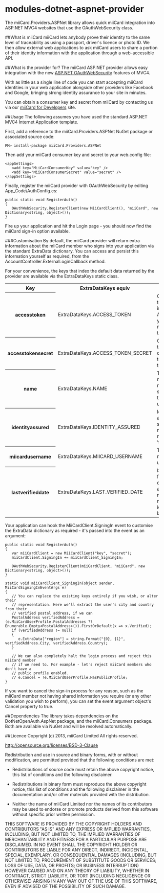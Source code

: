 modules-dotnet-aspnet-provider
=
The miiCard.Providers.ASPNet library allows quick miiCard integration into ASP.NET MVC4 websites that use the OAuthWebSecurity class.

##What is miiCard
miiCard lets anybody prove their identity to the same level of traceability as using a passport, driver's licence or photo ID. We then allow external web applications to ask miiCard users to share a portion of their identity information with the application through a web-accessible API.

##What is the provider for?
The miiCard ASP.NET provider allows easy integration with the new [ASP.NET OAuthWebSecurity](http://www.asp.net/mvc/tutorials/security/using-oauth-providers-with-mvc) features of MVC4.

With as little as a single line of code you can start accepting miiCard identities in your web application alongside other providers like Facebook and Google, bringing strong identity assurance to your site in minutes.

You can obtain a consumer key and secret from miiCard by contacting us via our [miiCard for Developers](http://www.miicard.com/for/developers) site.

##Usage
The following assumes you have used the standard ASP.NET MVC4 Internet Application template.

First, add a reference to the miiCard.Providers.ASPNet NuGet package or associated source code:

    PM> install-package miiCard.Providers.ASPNet

Then add your miiCard consumer key and secret to your web.config file:

    <appSettings>
       <add key="MiiCardConsumerKey" value="key" />
       <add key="MiiCardConsumerSecret" value="secret" />
    </appSettings>

Finally, register the miiCard provider with OAuthWebSecurity by editing App_Code\AuthConfig.cs:

    public static void RegisterAuth()
    {
       OAuthWebSecurity.RegisterClient(new MiiCardClient(), "miiCard", new Dictionary<string, object>());
    }

Fire up your application and hit the Login page - you should now find the miiCard sign-in option available.

###Customisation
By default, the miiCard provider will return extra information about the miiCard member who signs into your application via the standard ExtraData dictionary. You can access and persist this information yourself as required, from the AccountController.ExternalLoginCallback method.

For your convenience, the keys that index the default data returned by the provider are available via the ExtraDataKeys static class.

<table>
<tr>
<th>Key</th>
<th>ExtraDataKeys equiv</th>
<th>Data</th>
</tr>
<tr>
<th>accesstoken</th>
<td>ExtraDataKeys.ACCESS_TOKEN</td>
<td>OAuth access token for use in subsequent API calls, if you wish to make use of the <a href="http://www.miicard.com/developers/claims-api">Claims API</a></td>
</tr>
<tr>
<th>accesstokensecret</th>
<td>ExtraDataKeys.ACCESS_TOKEN_SECRET</td>
<td>OAuth access token secret corresponding to the access token above</td>
</tr>
<tr>
<th>name</th>
<td>ExtraDataKeys.NAME</td>
<td>The miiCard member's full name, if supplied, or their miiCard username</td>
</tr>
<tr>
<th>identityassured</th>
<td>ExtraDataKeys.IDENTITY_ASSURED</td>
<td>Identity assurance status of the miiCard member - 'true' or 'false'</td>
</tr>
<tr>
<th>miicardusername</th>
<td>ExtraDataKeys.MIICARD_USERNAME</td>
<td>The miiCard member's username</td>
</tr>
<tr>
<th>lastverifieddate</th>
<td>ExtraDataKeys.LAST_VERIFIED_DATE</td>
<td>ISO 8601 formatted date and time at which the miiCard member's identity was last assured</td>
</tr>
</table>

Your application can hook the MiiCardClient.SigningIn event to customise the ExtraData dictionary as required - it's passed into the event as an argument:

    public static void RegisterAuth()
    {
       var miiCardClient = new MiiCardClient("key", "secret");
       miiCardClient.SigningIn += miiCardClient_SigningIn;
    
       OAuthWebSecurity.RegisterClient(miiCardClient, "miiCard", new Dictionary<string, object>());
    }
    
    static void miiCardClient_SigningIn(object sender, MiiCardSigningInEventArgs e)
    {
       // You can replace the existing keys entirely if you wish, or alter their
       // representation. Here we'll extract the user's city and country from their
       // verified postal address, if we can
       PostalAddress verifiedAddress = (e.MiiCardUserProfile.PostalAddresses ?? Enumerable.Empty<PostalAddress>()).FirstOrDefault(x => x.Verified);
       if (verifiedAddress != null)
       {
          e.ExtraData["region"] = string.Format("{0}, {1}", verifiedAddress.City, verifiedAddress.Country);
       }
    
       // We can also completely halt the login process and reject this miiCard member
       // if we need to. For example - let's reject miiCard members who don't have a
       // public profile enabled.
       // e.Cancel = !e.MiiCardUserProfile.HasPublicProfile;
    }

If you want to cancel the sign-in process for any reason, such as the miiCard member not having shared information you require (or any other validation you wish to perform), you can set the event argument object's Cancel property to true.

##Dependencies
The library takes dependencies on the DotNetOpenAuth.AspNet package, and the miiCard.Consumers package. Both are available via NuGet and will be resolved automatically.

##Licence
Copyright (c) 2013, miiCard Limited All rights reserved.

http://opensource.org/licenses/BSD-3-Clause

Redistribution and use in source and binary forms, with or without modification, are permitted provided that the following conditions are met:

- Redistributions of source code must retain the above copyright notice, this list of conditions and the following disclaimer.

- Redistributions in binary form must reproduce the above copyright notice, this list of conditions and the following disclaimer in the documentation and/or other materials provided with the distribution.

- Neither the name of miiCard Limited nor the names of its contributors may be used to endorse or promote products derived from this software without specific prior written permission.

THIS SOFTWARE IS PROVIDED BY THE COPYRIGHT HOLDERS AND CONTRIBUTORS "AS IS" AND ANY EXPRESS OR IMPLIED WARRANTIES, INCLUDING, BUT NOT LIMITED TO, THE IMPLIED WARRANTIES OF MERCHANTABILITY AND FITNESS FOR A PARTICULAR PURPOSE ARE DISCLAIMED. IN NO EVENT SHALL THE COPYRIGHT HOLDER OR CONTRIBUTORS BE LIABLE FOR ANY DIRECT, INDIRECT, INCIDENTAL, SPECIAL, EXEMPLARY, OR CONSEQUENTIAL DAMAGES (INCLUDING, BUT NOT LIMITED TO, PROCUREMENT OF SUBSTITUTE GOODS OR SERVICES; LOSS OF USE, DATA, OR PROFITS; OR BUSINESS INTERRUPTION) HOWEVER CAUSED AND ON ANY THEORY OF LIABILITY, WHETHER IN CONTRACT, STRICT LIABILITY, OR TORT (INCLUDING NEGLIGENCE OR OTHERWISE) ARISING IN ANY WAY OUT OF THE USE OF THIS SOFTWARE, EVEN IF ADVISED OF THE POSSIBILITY OF SUCH DAMAGE.